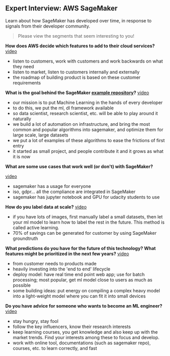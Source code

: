 Expert Interview: AWS SageMaker
---

Learn about how SageMaker has developed over time, in response to signals from their developer community.

> Please view the segments that seem interesting to you!

**How does AWS decide which features to add to their cloud services?**
[video](https://www.youtube.com/watch?v=KYG_LWDhg4I)

* listen to customers, work with customers and work backwards on what they need
* listen to market, listen to customers internally and externally
* the roadmap of building product is based on these customer requirements

**What is the goal behind the SageMaker [example repository](https://github.com/awslabs/amazon-sagemaker-examples)?**
[video](https://www.youtube.com/watch?v=Hk9ChDtv_nQ)

* our mission is to put Machine Learning in the hands of every developer
* to do this, we put the ml, dl framework available
* so data scientist, research scientist, etc. will be able to play around it naturally
* we build a lot of automation on infrastructure, and bring the most common and popular algorithms into sagemaker, and optimize them for large scale, large datasets
* we put a lot of examples of these algorithms to ease the frictions of first entry
* it started as small project, and people contribute it and it grows as what it is now


**What are some use cases that work well (or don't) with SageMaker?**

[video](https://www.youtube.com/watch?v=9HSJp_i9LFw)

* sagemaker has a usage for everyone
* iso, gdpr... all the compliance are integrated in SageMaker
* sagemaker has jupyter notebook and GPU for udacity students to use

**How do you label data at scale?**
[video](https://www.youtube.com/watch?v=G_E5N6k2knA)

* if you have lots of images, first manually label a small datasets, then let your ml model to learn how to label the rest in the future. This method is called active learning.
* 70% of savings can be generated for customer by using SageMaker groundtruth

**What predictions do you have for the future of this technology? What features might be prioritized in the next few years?**
[video](https://www.youtube.com/watch?v=git73JsQC1Y)

* from customer needs to products made
* heavily investing into the 'end to end' lifecycle
* deploy model: have real time end point web app; use for batch processing; most popular, get ml model close to users as much as possible
* some building ideas: put energy on compiling a complex heavy model into a light-weight model where you can fit it into small devices

**Do you have advice for someone who wants to become an ML engineer?**
[video](https://www.youtube.com/watch?v=Wgq4eukacqE)

* stay hungry, stay fool
* follow the key influencers, know their research interests
* keep learning courses, you get knowledge and also keep up with the market trends. Find your interests among these to focus and develop.
* work with online tool, documentations (such as sagemaker repo), courses, etc. to learn correctly, and fast
